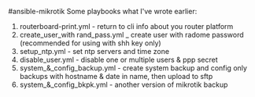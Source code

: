 #ansible-mikrotik
Some playbooks what I've wrote earlier:
1) routerboard-print.yml - return to cli info about you router platform
2) create_user_with rand_pass.yml _ create user with radome password (recommended for using with shh key only)
3) setup_ntp.yml - set ntp servers and time zone
4) disable_user.yml - disable one or multiple users & ppp secret
5) system_&_config_backup.yml - create system backup and config only backups with hostname & date in name, then upload to sftp
6) system_&_config_bkpk.yml - another version of mikrotik backup
